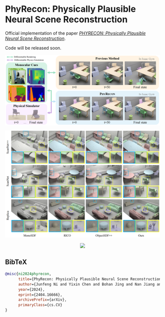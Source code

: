 # PhyRecon: Physically Plausible Neural Scene Reconstruction

Official implementation of the paper *[PHYRECON: Physically Plausible Neural Scene Reconstruction](https://arxiv.org/abs/2404.16666)*.

Code will be released soon.

<p align="center">
    <img src="doc/teaser.png">
</p>

<p align="center">
    <img src="doc/scene_recon.png">
</p>

<p align="center">
    <img src="doc/scene_physics.gif">
</p>

## BibTeX

```bibtex
@misc{ni2024phyrecon,
      title={PhyRecon: Physically Plausible Neural Scene Reconstruction}, 
      author={Junfeng Ni and Yixin Chen and Bohan Jing and Nan Jiang and Bin Wang and Bo Dai and Yixin Zhu and Song-Chun Zhu and Siyuan Huang},
      year={2024},
      eprint={2404.16666},
      archivePrefix={arXiv},
      primaryClass={cs.CV}
}
```
